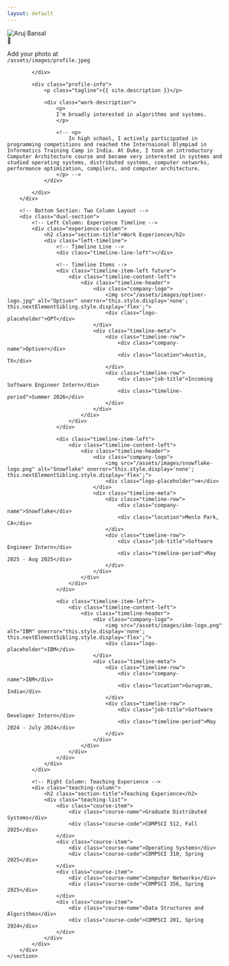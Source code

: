 ```yaml
---
layout: default
--- 
```


<div class="home-layout">
    <section class="hero-section">
        <!-- Top Section: Photo and Description Side by Side -->
        <div class="profile-section">
            <div class="profile-image">
                <img src="/assets/images/profile.jpeg" alt="Aruj Bansal" class="profile-photo" onerror="this.style.display='none'; this.nextElementSibling.style.display='flex';">
                <div class="profile-placeholder">
                    <span>📸</span>
                    <p>Add your photo at<br><code>/assets/images/profile.jpeg</code></p>
                </div>

            </div>

            <div class="profile-info">
                <p class="tagline">{{ site.description }}</p>

                <div class="work-description">
                    <p>
                    I'm broadly interested in algorithms and systems.
                    </p>

                    <!-- <p>
                        In high school, I actively participated in programming competitions and reached the Internaional Olympiad in Informatics Training Camp in India. At Duke, I took an introductory Computer Architecture course and became very interested in systems and studied operating systems, distributed systems, computer networks, performance optimization, compilers, and computer architecture.
                    </p> -->
                </div>

            </div>
        </div>

        <!-- Bottom Section: Two Column Layout -->
        <div class="dual-section">
            <!-- Left Column: Experience Timeline -->
            <div class="experience-column">
                <h2 class="section-title">Work Experience</h2>
                <div class="left-timeline">
                    <!-- Timeline Line -->
                    <div class="timeline-line-left"></div>

                    <!-- Timeline Items -->
                    <div class="timeline-item-left future">
                        <div class="timeline-content-left">
                            <div class="timeline-header">
                                <div class="company-logo">
                                    <img src="/assets/images/optiver-logo.jpg" alt="Optiver" onerror="this.style.display='none'; this.nextElementSibling.style.display='flex';">
                                    <div class="logo-placeholder">OPT</div>
                                </div>
                                <div class="timeline-meta">
                                    <div class="timeline-row">
                                        <div class="company-name">Optiver</div>
                                        <div class="location">Austin, TX</div>
                                    </div>
                                    <div class="timeline-row">
                                        <div class="job-title">Incoming Software Engineer Intern</div>
                                        <div class="timeline-period">Summer 2026</div>
                                    </div>
                                </div>
                            </div>
                        </div>
                    </div>

                    <div class="timeline-item-left">
                        <div class="timeline-content-left">
                            <div class="timeline-header">
                                <div class="company-logo">
                                    <img src="/assets/images/snowflake-logo.png" alt="Snowflake" onerror="this.style.display='none'; this.nextElementSibling.style.display='flex';">
                                    <div class="logo-placeholder">❄️</div>
                                </div>
                                <div class="timeline-meta">
                                    <div class="timeline-row">
                                        <div class="company-name">Snowflake</div>
                                        <div class="location">Menlo Park, CA</div>
                                    </div>
                                    <div class="timeline-row">
                                        <div class="job-title">Software Engineer Intern</div>
                                        <div class="timeline-period">May 2025 - Aug 2025</div>
                                    </div>
                                </div>
                            </div>
                        </div>
                    </div>

                    <div class="timeline-item-left">
                        <div class="timeline-content-left">
                            <div class="timeline-header">
                                <div class="company-logo">
                                    <img src="/assets/images/ibm-logo.png" alt="IBM" onerror="this.style.display='none'; this.nextElementSibling.style.display='flex';">
                                    <div class="logo-placeholder">IBM</div>
                                </div>
                                <div class="timeline-meta">
                                    <div class="timeline-row">
                                        <div class="company-name">IBM</div>
                                        <div class="location">Gurugram, India</div>
                                    </div>
                                    <div class="timeline-row">
                                        <div class="job-title">Software Developer Intern</div>
                                        <div class="timeline-period">May 2024 - July 2024</div>
                                    </div>
                                </div>
                            </div>
                        </div>
                    </div>
                </div>
            </div>

            <!-- Right Column: Teaching Experience -->
            <div class="teaching-column">
                <h2 class="section-title">Teaching Experience</h2>
                <div class="teaching-list">
                    <div class="course-item">
                        <div class="course-name">Graduate Distributed Systems</div>
                        <div class="course-code">COMPSCI 512, Fall 2025</div>
                    </div>
                    <div class="course-item">
                        <div class="course-name">Operating Systems</div>
                        <div class="course-code">COMPSCI 310, Spring 2025</div>
                    </div>
                    <div class="course-item">
                        <div class="course-name">Computer Networks</div>
                        <div class="course-code">COMPSCI 356, Spring 2025</div>
                    </div>
                    <div class="course-item">
                        <div class="course-name">Data Structures and Algorithms</div>
                        <div class="course-code">COMPSCI 201, Spring 2024</div>
                    </div>
                </div>
            </div>
        </div>
    </section>
</div>
